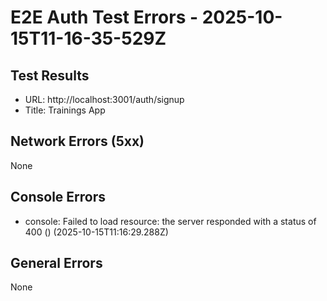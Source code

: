 # E2E Auth Test Errors - 2025-10-15T11-16-35-529Z

## Test Results
- URL: http://localhost:3001/auth/signup
- Title: Trainings App

## Network Errors (5xx)
None

## Console Errors
- console: Failed to load resource: the server responded with a status of 400 () (2025-10-15T11:16:29.288Z)

## General Errors
None
